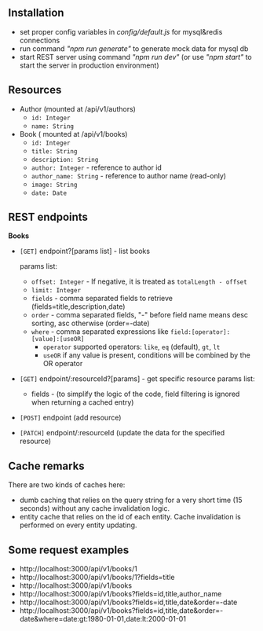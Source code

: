 ## Installation
- set proper config variables in *config/default.js* for mysql&redis connections
- run command *"npm run generate"* to generate mock data for mysql db
- start REST server using command *"npm run dev"* (or use *"npm start"* to start the server in production environment)

## Resources
- Author (mounted at /api/v1/authors)
    - `id: Integer`
    - `name: String`    
- Book ( mounted at /api/v1/books)
    - `id: Integer`
    - `title: String`
    - `description: String`
    - `author: Integer` - reference to author id
    - `author_name: String` - reference to author name (read-only) 
    - `image: String`
    - `date: Date`
## REST endpoints
**Books**
- `[GET]` endpoint?[params list] - list books

    params list:
    - `offset: Integer` - If negative, it is treated as `totalLength - offset`
    - `limit: Integer`
    - `fields` - comma separated fields to retrieve (fields=title,description,date) 
    - `order` - comma separated fields, "-" before field name means desc sorting, asc otherwise (order=-date)
    - `where` - comma separated expressions like `field:[operator]:[value]:[useOR]`
        - `operator` supported operators: `like`, `eq` (default), `gt`, `lt`
        - `useOR` if any value is present, conditions will be combined by the OR operator
 
    
- `[GET]` endpoint/:resourceId?[params] - get specific resource
    params list:
    - fields - (to simplify the logic of the code, field filtering is ignored when returning a cached entry)
- `[POST]` endpoint (add resource)
- `[PATCH]` endpoint/:resourceId (update the data for the specified resource)
 
 ## Cache remarks
 There are two kinds of caches here:
 - dumb caching that relies on the query string for a very short time (15 seconds) without any cache invalidation logic.
 - entity cache that relies on the id of each entity. Cache invalidation is performed on every entity updating.
 ## Some request examples
 - http://localhost:3000/api/v1/books/1
 - http://localhost:3000/api/v1/books/1?fields=title
 - http://localhost:3000/api/v1/books
 - http://localhost:3000/api/v1/books?fields=id,title,author_name
 - http://localhost:3000/api/v1/books?fields=id,title,date&order=-date
 - http://localhost:3000/api/v1/books?fields=id,title,date&order=-date&where=date:gt:1980-01-01,date:lt:2000-01-01
